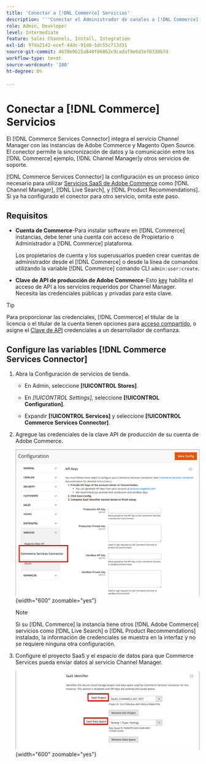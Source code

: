 ```yaml
---
title: 'Conectar a [!DNL Commerce] Servicios'
description: '''Conectar el Administrador de canales a [!DNL Commerce] servicios para permitir la sincronización de datos y la comunicación entre los [!DNL Commerce] instancia de, Channel Manager y otros servicios de asistencia".'
role: Admin, Developer
level: Intermediate
feature: Sales Channels, Install, Integration
exl-id: 97da2142-ecef-44dc-91d8-5dc55c713d31
source-git-commit: 4670e9b25a840f86862c9cadaf9e6d3e70330b7d
workflow-type: tm+mt
source-wordcount: '280'
ht-degree: 0%

---
```



# Conectar a [!DNL Commerce] Servicios

El [!DNL Commerce Services Connector] integra el servicio Channel Manager con las instancias de Adobe Commerce y Magento Open Source. El conector permite la sincronización de datos y la comunicación entre los [!DNL Commerce] ejemplo, [!DNL Channel Manager]y otros servicios de soporte.

[!DNL Commerce Services Connector] la configuración es un proceso único necesario para utilizar [Servicios SaaS de Adobe Commerce](https://experienceleague.adobe.com/docs/commerce-merchant-services/user-guides/home.html) como [!DNL Channel Manager], [!DNL Live Search], y [!DNL Product Recommendations]. Si ya ha configurado el conector para otro servicio, omita este paso.

## Requisitos

- **Cuenta de Commerce**-Para instalar software en [!DNL Commerce] instancias, debe tener una cuenta con acceso de Propietario o Administrador a [!DNL Commerce] plataforma.

  Los propietarios de cuenta y los superusuarios pueden crear cuentas de administrador desde el [!DNL Commerce] o desde la línea de comandos utilizando la variable [!DNL Commerce] comando CLI `admin:user:create`.

- **Clave de API de producción de Adobe Commerce**-Esto [key](https://experienceleague.adobe.com/docs/commerce-merchant-services/user-guides/integration-services/saas.html#genapikey) habilita el acceso de API a los servicios requeridos por Channel Manager. Necesita las credenciales públicas y privadas para esta clave.

>[!TIP]
>
>Para proporcionar las credenciales, [!DNL Commerce] el titular de la licencia o el titular de la cuenta tienen opciones para [acceso compartido](https://experienceleague.adobe.com/docs/commerce-admin/start/commerce-account/commerce-account-share.html), o asigne el [Clave de API](https://experienceleague.adobe.com/docs/commerce-merchant-services/user-guides/integration-services/saas.html) credenciales a un desarrollador de confianza.

## Configure las variables [!DNL Commerce Services Connector]

1. Abra la Configuración de servicios de tienda.

   - En Admin, seleccione **[!UICONTROL Stores]**.

   - En *[!UICONTROL Settings]*, seleccione **[!UICONTROL Configuration]**.

   - Expandir **[!UICONTROL Services]** y seleccione **[!UICONTROL Commerce Services Connector]**.

1. Agregue las credenciales de la clave API de producción de su cuenta de Adobe Commerce.

   ![[!DNL Commerce Services Connector] servicio en la [!DNL Admin] vista](assets/commerce-services-connector-admin-service-view.png){width="600" zoomable="yes"}


   >[!NOTE]
   >
   > Si su [!DNL Commerce] la instancia tiene otros [!DNL Adobe Commerce] servicios como [!DNL Live Search] o [!DNL Product Recommendations] instalado, la información de credenciales se muestra en la interfaz y no se requiere ninguna otra configuración.

1. Configure el proyecto SaaS y el espacio de datos para que Commerce Services pueda enviar datos al servicio Channel Manager.

   ![[!DNL Commerce Services Connector] Configuración del identificador SaaS en [!DNL Admin] vista](assets/commerce-services-connector-saas-config.png){width="600" zoomable="yes"}

